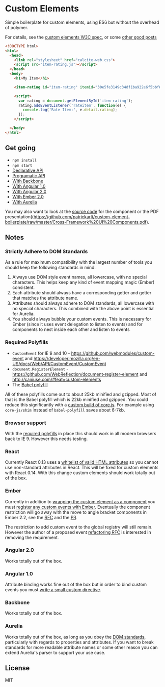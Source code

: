 # Custom Elements

Simple boilerplate for custom elements, using ES6 but without the overhead of polymer.

For details, see the [custom elements W3C spec](http://w3c.github.io/webcomponents/spec/custom/), or some [other good posts](http://h3manth.com/new/blog/2015/custom-elements-with-es6/)

```html
<!DOCTYPE html>
<html>
  <head>
    <link rel="stylesheet" href="calcite-web.css">
    <script src="item-rating.js"></script>
  </head>
  <body>
    <h1>My Item</h1>

    <item-rating id="item-rating" itemid="30e5fe3149c34df1ba922e6f5bbf808f" numratings="5" rating="4.25">

    <script>
      var rating = document.getElementById('item-rating');
      rating.addEventListener('rateitem', function(e) {
        console.log('Rate Item:', e.detail.rating);
      });
    </script>

  </body>
</html>
```

## Get going

- `npm install`
- `npm start`
- [Declarative API](examples/declarative.html)
- [Programatic API](examples/programatic.html)
- [With Backbone](examples/backbone-app/index.html)
- [With Angular 1.0](examples/angular-1-app/index.html)
- [With Angular 2.0](examples/angular-2-app/app.ts)
- [With Ember 2.0](examples/ember-app/app/components/item-rating.js)
- [With Aurelia](examples/aurelia-app/src)

You may also want to look at the [source code](src/item-rating.js) for the component or the PDF presentation](https://github.com/patrickarlt/custom-element-boilerplate/raw/master/Cross-Framework%20UI%20Components.pdf).

## Notes

### Strictly Adhere to DOM Standards

As a rule for maximum compatibility with the largest number of tools you should keep the following standards in mind.

1. Always use DOM style event names, all lowercase, with no special characters. This helps keep any kind of event mapping magic (Ember) consistent.
2. Each attribute should always have a corresponding getter and getter that matches the attribute name.
3. Attributes should always adhere to DOM standards, all lowercase with no special characters. This combined with the above point is essential for Aurelia.
4. You should always bubble your custom events. This is necessary for Ember (since it uses event delegation to listen to events) and for components to nest inside each other and listen to events

### Required Polyfills

* `CustomEvent` for IE 9 and 10 - https://github.com/webmodules/custom-event and https://developer.mozilla.org/en-US/docs/Web/API/CustomEvent/CustomEvent
* `document.RegisterElement` - https://github.com/WebReflection/document-register-element and http://caniuse.com/#feat=custom-elements
* The [Babel polyfill](http://babeljs.io/docs/usage/polyfill/)

All of these polyfills come out to about 25kb minified and gzipped. Most of that is the Babel polyfill which is 22kb minified and gzipped. You could reduce this significantly with a [custom build of core.js](https://github.com/zloirock/core-js#custom-build). For example using `core-js/shim` instead of `babel-polyfill` saves about 6-7kb.

### Browser support

With the [required polyfills](#required-pollyfills) in place this should work in all modern browsers back to IE 9. However this needs testing.

### React

Currently React 0.13 uses a [whitelist of valid HTML attributes](https://github.com/facebook/react/issues/140) so you cannot use non-standard attributes in React. This will be fixed for custom elements with React 0.14. With this change custom elements should work totally out of the box.

### Ember

Currently in addition to [wrapping the custom element as a component](examples/ember-app/app/components/item-rating.js) you must [register any custom events with Ember](examples/ember-app/config/environment.js#L16-L23). Eventually the component restriction will go away with the move to angle bracket components in Ember 2.2, see the [RFC](https://github.com/emberjs/rfcs/pull/60) and the [PR](https://github.com/emberjs/ember.js/pull/12011).

The restriction to add custom event to the global registry will still remain. However the author of a proposed event [refactoring RFC](https://github.com/emberjs/rfcs/pull/86) is interested in removing the requirement.

### Angular 2.0

Works totally out of the box.

### Angular 1.0

Attribute binding works fine out of the box but in order to bind custom events you must [write a small custom directive](/examples/angular-1-app/index.html#L28-L44).

### Backbone

Works totally out of the box.

### Aurelia

Works totally out of the box, as long as you obey the [DOM standards](#strictly-adhere-to-dom-standards), particularly with regards to properties and attributes. If you want to break standards for more readable attribute names or some other reason you can extend Aurelia's parser to support your use case.

## License

MIT
